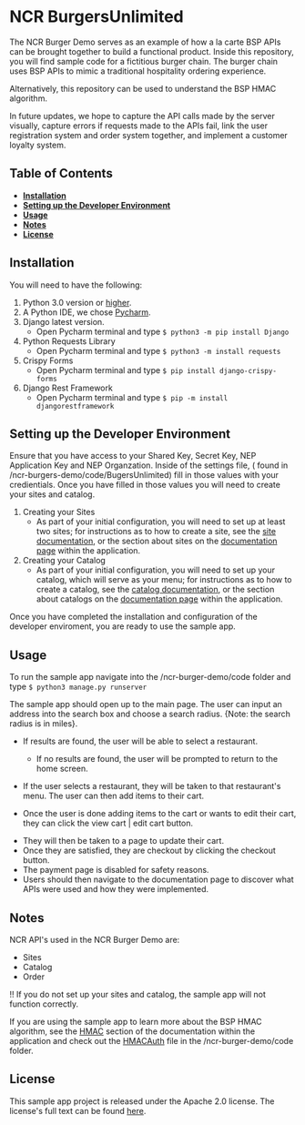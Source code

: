 # NCR BurgersUnlimited
The NCR Burger Demo serves as an example of how a la carte BSP APIs can be brought together to build a functional product. Inside this repository, you will find sample code for a fictitious burger chain. The burger chain uses BSP APIs to mimic a traditional hospitality ordering experience.

Alternatively, this repository can be used to understand the BSP HMAC algorithm.

In future updates, we hope to capture the API calls made by the server visually, capture errors if requests made to the APIs fail, link the user registration system and order system together, and implement a customer loyalty system.


## Table of Contents
* __[Installation](#installation)__
* __[Setting up the Developer Environment](#setting-up-the-developer-environment)__
* __[Usage](#usage)__
* __[Notes](#notes)__
* __[License](#license)__

## Installation
You will need to have the following:
1. Python 3.0 version or [higher](https://www.python.org/downloads/).
2. A Python IDE, we chose [Pycharm](https://www.jetbrains.com/pycharm/download/#section=mac).
3. Django latest version.
   * Open Pycharm terminal and type ```$ python3 -m pip install Django```
4. Python Requests Library
   * Open Pycharm terminal and type ```$ python3 -m install requests```
5. Crispy Forms
   * Open Pycharm terminal and type ```$ pip install django-crispy-forms```
6. Django Rest Framework
   * Open Pycharm terminal and type ```$ pip -m install djangorestframework```
   
## Setting up the Developer Environment   
 
Ensure that you have access to your Shared Key, Secret Key, NEP Application Key and NEP Organzation. Inside of the settings file, ( found in /ncr-burgers-demo/code/BugersUnlimited) fill in those values with your credientials. Once you have filled in those values you will need to create your sites and catalog.
 
1. Creating your Sites
   * As part of your initial configuration, you will need to set up at least two sites; for instructions as to how to create a site, see the [site documentation](https://developer.ncr.com/portals/dev-portal/api-explorer/details/15/documentation?version=1.99&path=post_sites_import), or the section about sites on the [documentation page](https://burgersdemo.ncrcloud.com/burger/documentation#Sites_Quick_Start) within the application.
2. Creating your Catalog 
   * As part of your initial configuration, you will need to set up your catalog, which will serve as your menu; for instructions as to how to create a catalog, see the [catalog documentation](https://developer.ncr.com/portals/dev-portal/api-explorer/details/8/documentation?version=2.99), or the section about catalogs on the [documentation page](https://burgersdemo.ncrcloud.com/burger/documentation#Tutorial_Catalog) within the application.
   
Once you have completed the installation and configuration of the developer enviroment, you are ready to use the sample app.

## Usage
To run the sample app navigate into the /ncr-burger-demo/code folder and type ```$ python3 manage.py runserver ```

The sample app should open up to the main page. The user can input an address into the search box and choose a search radius. {Note: the search radius is in miles}. 

* If results are found, the user will be able to select a restaurant.
  - If no results are found, the user will be prompted to return to the home screen. 

* If the user selects a restaurant, they will be taken to that restaurant's menu. The user can then add items to their cart. 
- Once the user is done adding items to the cart or wants to edit their cart, they can click the view cart | edit cart button. 
* They will then be taken to a page to update their cart. 
* Once they are satisfied, they are checkout by clicking the checkout button. 
* The payment page is disabled for safety reasons.
* Users should then navigate to the documentation page to discover what APIs were used and how they were implemented.

## Notes
 NCR API's used in the NCR Burger Demo are:<br/>
- Sites
- Catalog
- Order <br/>

!! If you do not set up your sites and catalog, the sample app will not function correctly.

If you are using the sample app to learn more about the BSP HMAC algorithm, see the [HMAC](https://burgersdemo.ncrcloud.com/burger/documentation#Authentication_HMAC) section of the documentation within the application and check out the [HMACAuth](code/HMACAuth.py) file in the /ncr-burger-demo/code folder.

## License
This sample app project is released under the Apache 2.0 license. The license's full text can be found [here](https://github.com/NCR-Corporation/sample-app-burgers/blob/main/LICENSE).
